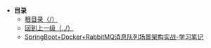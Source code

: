 * **目录**
  * [根目录（/）](/README)
  * [回到上一级（../）](/README)
  * [SpringBoot+Docker+RabbitMQ消息队列场景架构实战-学习笔记](/study/MQ/SpringBoot_Docker_RabbitMQ消息队列场景架构实战-学习笔记)